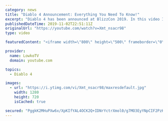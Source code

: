 ```yaml
---
category: news
title: "Diablo 4 Announcement: Everything You Need To Know!"
excerpt: "Diablo 4 has been announced at BlizzCon 2019. In this video I go over everything you need to know about this upcoming Blizzard Entertainment game."
publishedDateTime: 2019-11-02T22:51:11Z
originalUrl: "https://youtube.com/watch?v=Xmt_nsacr98"
type: video

featuredContent: "<iframe width=\"800\" height=\"500\" frameborder=\"0\" src=\"https://www.youtube.com/embed/Xmt_nsacr98\" allow=\"accelerometer; autoplay; encrypted-media; gyroscope; picture-in-picture\" allowfullscreen></iframe>"

provider:
  name: LowkoTV
  domain: youtube.com

topics:
  - Diablo 4

images:
  - url: "https://i.ytimg.com/vi/Xmt_nsacr98/maxresdefault.jpg"
    width: 1280
    height: 720
    isCached: true

secured: "PggkK2MHuPXw6x/XpKIfYAL4OCK2Q+IDNrYctrXmol0/g7MO3EyYNpCIF2PzKfUe1noh2hgR6HygZI2EYcC8l+0cge8Ra0VSi/CgxAK4zCZVQKPNUW9BIpRTnQqWpuSEL7T/loQqIZPrTnW6SCN5/BBXd0vSSUBGEGxbs8e3YrkTBH9m9g6giSH2B3KBRvbKfNe2nxQ3QsKifiHIjoKwiOO/MwzBjKgcZmIZsFXDJhIfRC3IXIJ0WCH0OtSgRbxW+pmz2hj2M7SfftEy/up5tQT0QG24ZY9hrGaMSAkraCTtCo65jG0M8050CTNPicKJyZ2GQ4bseZBIa9Nts50QlmqMjOlDdW8NJoeV8r2KEAt85U3INvnvAtPVZ3qIv3Rs6+abnU5mYU/TOhyjtn75aBaup9lXEIcBDdR4Upd+DqLs91yB238aTmZ4Vx6//PwZ;mprW11LYrx7oCV9pJLixww=="
---
```


